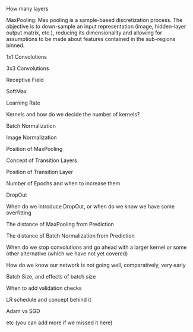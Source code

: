 How many layers

MaxPooling: 
  Max pooling is a sample-based discretization process. The objective is to down-sample an input representation (image, hidden-layer output matrix, etc.), reducing its dimensionality and allowing for assumptions to be made about features contained in the sub-regions binned.



1x1 Convolutions

3x3 Convolutions

Receptive Field

SoftMax

Learning Rate

Kernels and how do we decide the number of kernels?

Batch Normalization

Image Normalization

Position of MaxPooling

Concept of Transition Layers

Position of Transition Layer

Number of Epochs and when to increase them

DropOut

When do we introduce DropOut, or when do we know we have some overfitting

The distance of MaxPooling from Prediction

The distance of Batch Normalization from Prediction

When do we stop convolutions and go ahead with a larger kernel or some other alternative (which we have not yet covered)

How do we know our network is not going well, comparatively, very early

Batch Size, and effects of batch size

When to add validation checks

LR schedule and concept behind it

Adam vs SGD

etc (you can add more if we missed it here)
